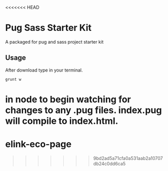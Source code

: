 <<<<<<< HEAD
# Pug Sass Starter Kit

A packaged for pug and sass project starter kit

## Usage

After download type in your terminal.

```
grunt w
```

in node to begin watching for changes to any .pug files. index.pug will compile to index.html.
=======
# elink-eco-page
>>>>>>> 9bd2ad5a71cfa0a531aab2a10707db24c0dd6ca5
